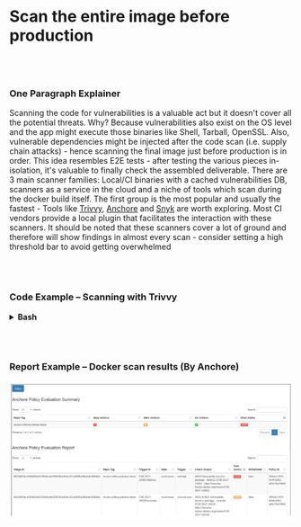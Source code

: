 # Scan the entire image before production

<br/><br/>

### One Paragraph Explainer

Scanning the code for vulnerabilities is a valuable act but it doesn't cover all the potential threats. Why? Because vulnerabilities also exist on the OS level and the app  might execute those binaries like Shell, Tarball,  OpenSSL. Also, vulnerable dependencies might be injected after the code scan (i.e. supply chain attacks) - hence scanning the final image just before production is in order. This idea resembles E2E tests - after testing the various pieces in-isolation, it's valuable to finally check the assembled deliverable. There are 3 main scanner families: Local/CI binaries with a cached vulnerabilities DB, scanners as a service in the cloud and a niche of tools which scan during the docker build itself. The first group is the most popular and usually the fastest - Tools like [Trivvy](https://github.com/aquasecurity/trivy), [Anchore](https://github.com/anchore/anchore) and [Snyk](https://support.snyk.io/hc/en-us/articles/360003946897-Container-security-overview) are worth exploring. Most CI vendors provide a local plugin that facilitates the interaction with these scanners. It should be noted that these scanners cover a lot of ground and therefore will show findings in almost every scan - consider setting a high threshold bar to avoid getting overwhelmed

<br/><br/>

### Code Example – Scanning with Trivvy

<details>

<summary><strong>Bash</strong></summary>

```console
$ sudo apt-get install rpm
$ wget https://github.com/aquasecurity/trivy/releases/download/{TRIVY_VERSION}/trivy_{TRIVY_VERSION}_Linux-64bit.deb
$ sudo dpkg -i trivy_{TRIVY_VERSION}_Linux-64bit.deb
$ trivy image [YOUR_IMAGE_NAME]
```

</details>

<br/><br/>

### Report Example – Docker scan results (By Anchore)

![Report examples](/assets/images/anchore-report.png "Docker scan report")
